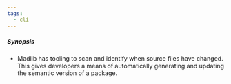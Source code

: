 ```yaml
---
tags:
  - cli
---
```

##### Synopsis
- Madlib has tooling to scan and identify when source files have changed. This gives developers a means of automatically generating and updating the semantic version of a package.
